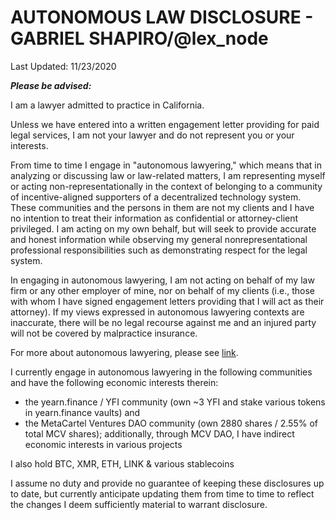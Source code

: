 # AUTONOMOUS LAW DISCLOSURE - GABRIEL SHAPIRO/@lex_node

Last Updated: 11/23/2020

***Please be advised:***

I am a lawyer admitted to practice in California. 

Unless we have entered into a written engagement letter providing for paid legal services, I am not your lawyer and do not represent you or your interests.

From time to time I engage in "autonomous lawyering," which means that in analyzing or discussing law or law-related matters, I am representing myself or acting non-representationally in the context of belonging to a community of incentive-aligned supporters of a decentralized technology system. These communities and the persons in them are not my clients and I have no intention to treat their information as confidential or attorney-client privileged. I am acting on my own behalf, but will seek to provide accurate and honest information while observing my general nonrepresentational professional responsibilities such as demonstrating respect for the legal system. 

In engaging in autonomous lawyering, I am not acting on behalf of my law firm or any other employer of mine, nor on behalf of my clients (i.e., those with whom I have signed engagement letters providing that I will act as their attorney). If my views expressed in autonomous lawyering contexts are inaccurate, there will be no legal recourse against me and an injured party will not be covered by malpractice insurance.

For more about autonomous lawyering, please see [link](https://lexnode.substack.com/p/autonomous-lawyering). 

I currently engage in autonomous lawyering in the following communities and have the following economic interests therein: 
*  the yearn.finance / YFI community (own ~3 YFI and stake various tokens in yearn.finance vaults) and
*  the MetaCartel Ventures DAO community (own 2880 shares / 2.55% of total MCV shares); additionally, through MCV DAO, I have indirect economic interests in various projects

I also hold BTC, XMR, ETH, LINK & various stablecoins

I assume no duty and provide no guarantee of keeping these disclosures up to date, but currently anticipate updating them from time to time to reflect the changes I deem sufficiently material to warrant disclosure. 








